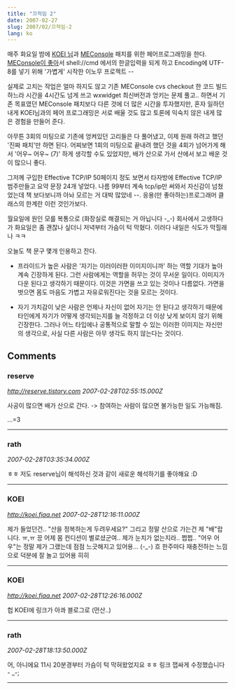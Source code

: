 ```yaml
---
title: "끄적임 2"
date: 2007-02-27
slug: 2007/02/끄적임-2
lang: ko
---
```


매주 화요일 밤에 [KOEI 님](http://koei.fiaa.net/)과 [ MEConsole](http://sourceforge.net/projects/MEConsole) 패치를 위한 페어프로그래밍을 한다.
[MEConsole이 좋아](/2007/01/오픈소스-sshtelnetcmd-클라이언트-meconsole)서 shell://cmd 에서의 한글입력을 되게 하고 Encoding에 UTF-8를 넣기 위해 '가볍게' 시작한 이노무 프로젝트 --

실제로 고치는 작업은 얼마 하지도 않고 기존 MEConsole cvs checkout 한 코드 빌드하느라 시간을 4시간도 넘게 쓰고 wxwidget 최신버전과 엉키는 문제 풀고.. 하면서 기존 목표였던 MEConsole 패치보다 다른 것에 더 많은 시간을 투자했지만, 혼자 일하던 내게 KOEI님과의 페어 프로그래밍은 서로 배울 것도 많고 토론에 익숙치 않은 내게 많은 경험을 만들어 준다.

아무튼 3회의 미팅으로 기존에 엉켜있던 고리들은 다 풀어냈고, 이제 원래 하려고 했던 '진짜 패치'만 하면 된다. 어찌보면 1회의 미팅으로 끝내려 했던 것을 4회가 넘어가게 해서 '어우~ 어우~ (7)' 하게 생각할 수도 있었지만, 배가 산으로 가서 산에서 보고 배운 것이 많으니 좋다.

그저께 구입한 Effective TCP/IP 50페이지 정도 보면서 타자방에 Effective TCP/IP 범주만들고 요약 문장 24개 넣었다. 나름 99부터 계속 tcp/ip만 써와서 자신감이 넘쳤었는데 책 보다보니까 아놔 모르는 거 대박 많았네 --. 응용(만 좋아하는)프로그래머 클래스의 한계란 이런 것인가보다.

월요일에 원인 모를 복통으로 (화장실로 해결되는 거 아닙니다 -_-) 회사에서 고생하다가 
화요일은 좀 괜찮나 싶더니 저녁부터 가슴이 턱 막혔다. 이러다 내일은 식도가 막힐래나 ㅋㅋ

오늘도 책 문구 몇개 인용하고 잔다.

- 프라이드가 높은 사람은 '자기는 이러이러한 이미지이니까' 하는 역할 기대가 높아 계속 긴장하게 된다. 그런 사람에게는 역할을 허무는 것이 무서운 일이다. 이미지가 다운 된다고 생각하기 때문이다. 이것은 가면을 쓰고 있는 것이나 다름없다. 가면을 벗으면 몸도 마음도 가볍고 자유로워진다는 것을 모르는 것이다.

- 자기 가치감이 낮은 사람은 언제나 자신이 없어 자기는 안 된다고 생각하기 때문에 타인에게 자기가 어떻게 생각되는지를 늘 걱정하고 더 이상 낮게 보이지 않기 위해 긴장한다. 그러나 어느 타입에나 공통적으로 말할 수 있는 이러한 이미지는 자신만의 생각으로, 사실 다른 사람은 아무 생각도 하지 않는다는 것이다.

## Comments

### reserve
*http://reserve.tistory.com*
*2007-02-28T02:55:15.000Z*

사공이 많으면 배가 산으로 간다.
-> 참여하는 사람이 많으면 불가능한 일도 가능해짐.

...=3

---

### rath
*2007-02-28T03:35:34.000Z*

ㅎㅎ 저도 reserve님이 해석하신 것과 같이 새로운 해석하기를 좋아해요 :D

---

### KOEI
*http://koei.fiaa.net*
*2007-02-28T12:16:11.000Z*

제가 들었던건.. "산을 정복하는게 두려우세요?"
그리고 정말 산으로 가는건 제 "배"랍니다. ㅠ,ㅠ
끙 어제 몸 컨디션이 별로셨군여.. 제가 눈치가 없는지라..
쩝쩝.. "어우 어우"는 정말 제가 그랬는데 점점 느긋해지고 있어용... (-_-)
흐 한주마다 재충전하는 느낌으로 덕분에 잘 놀고 있어용 히히

---

### KOEI
*http://koei.fiaa.net*
*2007-02-28T12:26:16.000Z*

헙 KOEI에 링크가 아콰 블로그로 (먼산..)

---

### rath
*2007-02-28T18:13:50.000Z*

어, 아니에요 11시 20분경부터 가슴이 턱 막혀왔었지요 ㅎㅎ
링크 잽싸게 수정했습니다 - _-;

---

